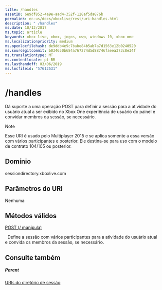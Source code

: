 ```yaml
---
title: /handles
assetID: 6e9df852-4a9e-aad4-352f-128af5da876b
permalink: en-us/docs/xboxlive/rest/uri-handles.html
description: " /handles"
ms.date: 10/12/2017
ms.topic: article
keywords: xbox live, xbox, jogos, uwp, windows 10, xbox one
ms.localizationpriority: medium
ms.openlocfilehash: de9ddb4e9c7babe84b5ab7a7d1563e12b0240520
ms.sourcegitcommit: b034650b684a767274d5d88746faeea373c8e34f
ms.translationtype: MT
ms.contentlocale: pt-BR
ms.lasthandoff: 03/06/2019
ms.locfileid: "57612531"
---
```

# <a name="handles"></a>/handles
Dá suporte a uma operação POST para definir a sessão para a atividade do usuário atual a ser exibido no Xbox One experiência de usuário do painel e convidar membros da sessão, se necessário. 

> [!NOTE] 
> Esse URI é usado pelo Multiplayer 2015 e se aplica somente a essa versão com vários participantes e posterior. Ele destina-se para uso com o modelo de contrato 104/105 ou posterior.  

 
<a id="ID4EQ"></a>

 
## <a name="domain"></a>Domínio
sessiondirectory.xboxlive.com  
<a id="ID4EV"></a>

 
## <a name="uri-parameters"></a>Parâmetros do URI 
 
Nenhuma
  
<a id="ID4EAB"></a>

 
## <a name="valid-methods"></a>Métodos válidos

[POST (/ manipula)](uri-handlespost.md)

&nbsp;&nbsp;Define a sessão com vários participantes para a atividade do usuário atual e convida os membros da sessão, se necessário.
 
<a id="ID4EKB"></a>

 
## <a name="see-also"></a>Consulte também
 
<a id="ID4EMB"></a>

 
##### <a name="parent"></a>Parent 

[URIs do diretório de sessão](atoc-reference-sessiondirectory.md)

   